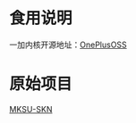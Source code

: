 # 食用说明
一加内核开源地址：[OnePlusOSS](https://github.com/OnePlusOSS/kernel_manifest)

# 原始项目
[MKSU-SKN](https://github.com/ShirkNeko/KernelSU)

